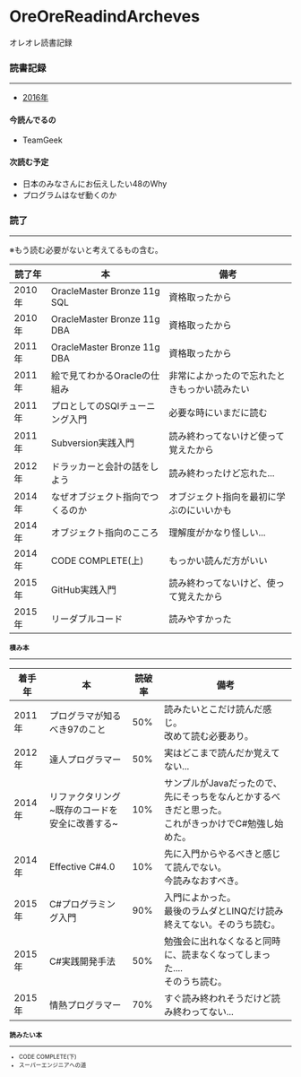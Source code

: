 # OreOreReadindArcheves
オレオレ読書記録

### 読書記録
---

* [2016年](https://github.com/YoshinoriN/Archeves/OreOreReadindArcheves/Archeves/2016) 

#### 今読んでるの

* TeamGeek

#### 次読む予定

* 日本のみなさんにお伝えしたい48のWhy
* プログラムはなぜ動くのか

### 読了
---

※もう読む必要がないと考えてるもの含む。

<font size="1">

|読了年|本|備考|
|---|---|---|
|2010年|OracleMaster Bronze 11g SQL|資格取ったから|
|2010年|OracleMaster Bronze 11g DBA|資格取ったから|
|2011年|OracleMaster Bronze 11g DBA|資格取ったから|
|2011年|絵で見てわかるOracleの仕組み|非常によかったので忘れたときもっかい読みたい|
|2011年|プロとしてのSQlチューニング入門|必要な時にいまだに読む|
|2011年|Subversion実践入門|読み終わってないけど使って覚えたから|
|2012年|ドラッカーと会計の話をしよう|読み終わったけど忘れた...|
|2014年|なぜオブジェクト指向でつくるのか|オブジェクト指向を最初に学ぶのにいいかも|
|2014年|オブジェクト指向のこころ|理解度がかなり怪しい...|
|2014年|CODE COMPLETE(上)|もっかい読んだ方がいい|
|2015年|GitHub実践入門|読み終わってないけど、使って覚えたから|
|2015年|リーダブルコード|読みやすかった|

</size>

### 積み本
---

<font size="1">

|着手年|本|読破率|備考|
|---|---|---|---|
|2011年|プログラマが知るべき97のこと|50%|読みたいとこだけ読んだ感じ。<br>改めて読む必要あり。|
|2012年|達人プログラマー|50%|実はどこまで読んだか覚えてない...|
|2014年|リファクタリング<br>~既存のコードを安全に改善する~|10%|サンプルがJavaだったので、先にそっちをなんとかするべきだと思った。<br>これがきっかけでC#勉強し始めた。|
|2014年|Effective C#4.0|10%|先に入門からやるべきと感じて読んでない。<br>今読みなおすべき。|
|2015年|C#プログラミング入門|90%|入門によかった。<br>最後のラムダとLINQだけ読み終えてない。そのうち読む。|
|2015年|C#実践開発手法|50%|勉強会に出れなくなると同時に、読まなくなってしまった....<br>そのうち読む。|
|2015年|情熱プログラマー|70%|すぐ読み終われそうだけど読み終わってない...|

</size>

### 読みたい本
---

* CODE COMPLETE(下)
* スーパーエンジニアへの道

</size>

